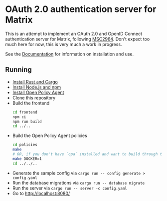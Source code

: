 # OAuth 2.0 authentication server for Matrix

This is an attempt to implement an OAuth 2.0 and OpenID Connect authentication server for Matrix, following [MSC2964](https://github.com/matrix-org/matrix-doc/pull/2964).
Don't expect too much here for now, this is very much a work in progress.

See the [Documentation](https://matrix-org.github.io/matrix-authentication-service/index.html) for information on installation and use.

## Running

- [Install Rust and Cargo](https://www.rust-lang.org/learn/get-started)
- [Install Node.js and npm](https://nodejs.org/)
- [Install Open Policy Agent](https://www.openpolicyagent.org/docs/latest/#1-download-opa)
- Clone this repository
- Build the frontend
  ```sh
  cd frontend
  npm ci
  npm run build
  cd ../..
  ```
- Build the Open Policy Agent policies
  ```sh
  cd policies
  make
  # OR, if you don't have `opa` installed and want to build through the OPA docker image
  make DOCKER=1
  cd ../../..
  ```
- Generate the sample config via `cargo run -- config generate > config.yaml`
- Run the database migrations via `cargo run -- database migrate`
- Run the server via `cargo run -- server -c config.yaml`
- Go to <http://localhost:8080/>
